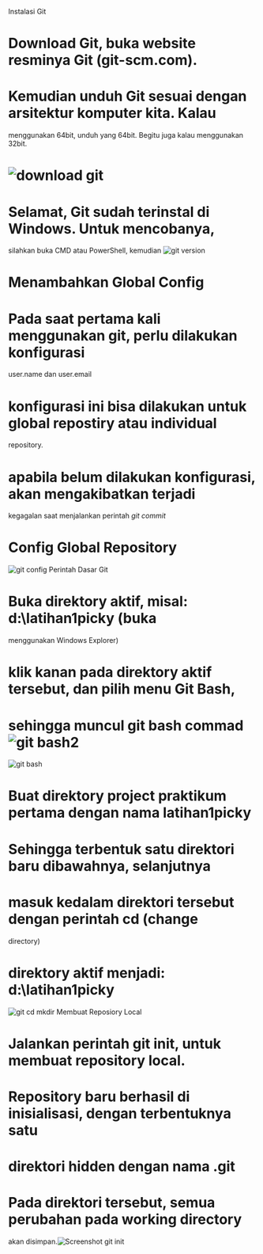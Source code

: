 Instalasi Git
# Download Git, buka website resminya Git (git-scm.com).
# Kemudian unduh Git sesuai dengan arsitektur komputer kita. Kalau
menggunakan 64bit, unduh yang 64bit. Begitu juga kalau
menggunakan 32bit.
# ![download git](https://user-images.githubusercontent.com/57026867/67633744-555f8280-f8e6-11e9-9b50-9fa68dc0786d.png)
# Selamat, Git sudah terinstal di Windows. Untuk mencobanya,
silahkan buka CMD atau PowerShell, kemudian
![git version](https://user-images.githubusercontent.com/57026867/67633769-ae2f1b00-f8e6-11e9-82b8-dd2cc56412f7.png)
# Menambahkan Global Config
# Pada saat pertama kali menggunakan git, perlu dilakukan konfigurasi
user.name dan user.email
# konfigurasi ini bisa dilakukan untuk global repostiry atau individual
repository.
# apabila belum dilakukan konfigurasi, akan mengakibatkan terjadi
kegagalan saat menjalankan perintah *git commit*
# Config Global Repository
![git config](https://user-images.githubusercontent.com/57026867/67633839-8db39080-f8e7-11e9-80dd-803bac2bcb7a.png)
Perintah Dasar Git
# Buka direktory aktif, misal: d:\latihan1picky (buka
menggunakan Windows Explorer)
# klik kanan pada direktory aktif tersebut, dan pilih menu Git Bash,
# sehingga muncul git bash commad ![git bash2](https://user-images.githubusercontent.com/57026867/67634069-14696d00-f8ea-11e9-9ef7-a35d5ef28ed9.png)
![git bash](https://user-images.githubusercontent.com/57026867/67634008-7fff0a80-f8e9-11e9-9194-7d05e714e5cd.png)
# Buat direktory project praktikum pertama dengan nama latihan1picky
# Sehingga terbentuk satu direktori baru dibawahnya, selanjutnya
# masuk kedalam direktori tersebut dengan perintah cd (change
 directory)
# direktory aktif menjadi: d:\latihan1picky
![git cd mkdir](https://user-images.githubusercontent.com/57026867/67633983-4fb76c00-f8e9-11e9-8e07-c85aecb99bb5.png)
Membuat Reposiory Local
# Jalankan perintah git init, untuk membuat repository local.
# Repository baru berhasil di inisialisasi, dengan terbentuknya satu
# direktori hidden dengan nama .git
# Pada direktori tersebut, semua perubahan pada working directory
  akan disimpan.![Screenshot git init](https://user-images.githubusercontent.com/57026867/67634089-4ed30a00-f8ea-11e9-9c9c-d954ce103a32.png)
